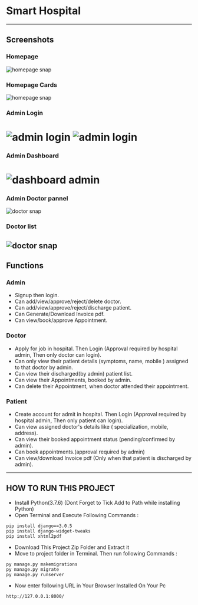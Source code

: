 
# Smart Hospital
---
## Screenshots 
### Homepage
![homepage snap](https://github.com/Rafik37/hospitalmanagement/blob/master/static/screenshots/homepage.png?raw=true)
### Homepage Cards
![homepage snap](https://github.com/Rafik37/hospitalmanagement/blob/master/static/screenshots/homepage1.PNG?raw=true)
### Admin Login
![admin login](https://github.com/Rafik37/hospitalmanagement/blob/master/static/screenshots/admin.PNG?raw=true)
![admin login](https://github.com/Rafik37/hospitalmanagement/blob/master/static/screenshots/adminlogin.PNG?raw=true)
====================================================================================================================
### Admin Dashboard
![dashboard admin](https://github.com/Rafik37/hospitalmanagement/blob/master/static/screenshots/admin_dashboard.png?raw=true)
=======
### Admin Doctor pannel
![doctor snap](https://github.com/Rafik37/hospitalmanagement/blob/master/static/screenshots/admin_doctor.png?raw=true)
### Doctor list
![doctor snap](https://github.com/Rafik37/hospitalmanagement/blob/master/static/screenshots/admin_doctor1.png?raw=true)
---
## Functions
### Admin
- Signup then login.
- Can add/view/approve/reject/delete doctor.
- Can add/view/approve/reject/discharge patient.
- Can Generate/Download Invoice pdf.
- Can view/book/approve Appointment.

### Doctor
- Apply for job in hospital. Then Login (Approval required by hospital admin, Then only doctor can login).
- Can only view their patient details (symptoms, name, mobile ) assigned to that doctor by admin.
- Can view their discharged(by admin) patient list.
- Can view their Appointments, booked by admin.
- Can delete their Appointment, when doctor attended their appointment.

### Patient
- Create account for admit in hospital. Then Login (Approval required by hospital admin, Then only patient can login).
- Can view assigned doctor's details like ( specialization, mobile, address).
- Can view their booked appointment status (pending/confirmed by admin).
- Can book appointments.(approval required by admin)
- Can view/download Invoice pdf (Only when that patient is discharged by admin).

---

## HOW TO RUN THIS PROJECT
- Install Python(3.7.6) (Dont Forget to Tick Add to Path while installing Python)
- Open Terminal and Execute Following Commands :
```
pip install django==3.0.5
pip install django-widget-tweaks
pip install xhtml2pdf
```
- Download This Project Zip Folder and Extract it
- Move to project folder in Terminal. Then run following Commands :
```
py manage.py makemigrations
py manage.py migrate
py manage.py runserver
```
- Now enter following URL in Your Browser Installed On Your Pc
```
http://127.0.0.1:8000/
```

